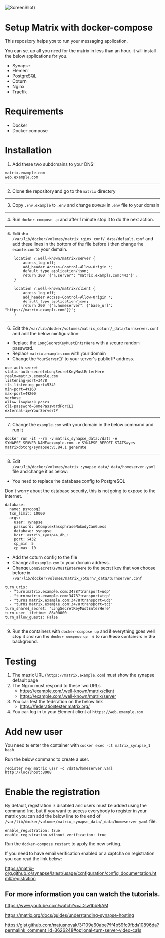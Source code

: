 ![ScreenShot]([logo.png))

# Setup Matrix with docker-compose

This repository helps you to run your messaging application.

You can set up all you need for the matrix in less than an hour. it will install the below applications for you.

- Synapse
- Element
- PostgreSQL
- Coturn
- Nginx
- Traefik

# Requirements

- Docker
- Docker-compose

# Installation
1. Add these two subdomains to your DNS:

```
matrix.example.com
web.example.com
```

---

2. Clone the repository and go to the `matrix` directory

---

3. Copy `.env.example` to `.env` and change `DOMAIN` in `.env` file to your domain

---

4. Run ``docker-compose up`` and after 1 minute stop it to do the next action.

---

5. Edit the `/var/lib/docker/volumes/matrix_nginx_conf/_data/default.conf` and add these lines in the bottom
   of the file before `}` then change the `examle.com` to your domain.

```
    location /.well-known/matrix/server {
        access_log off;
        add_header Access-Control-Allow-Origin *;
        default_type application/json;
        return 200 '{"m.server": "matrix.example.com:443"}';
    }

    location /.well-known/matrix/client {
        access_log off;
        add_header Access-Control-Allow-Origin *;
        default_type application/json;
        return 200 '{"m.homeserver": {"base_url": "https://matrix.example.com"}}';
    }
```

---

6. Edit the `/var/lib/docker/volumes/matrix_coturn/_data/turnserver.conf` and add the below configuration:

- Replace the `LongSecretKeyMustEnterHere` with a secure random password.
- Replace `matrix.example.com` with your domain
- Change the `YourServerIP` to your server's public IP address.

```
use-auth-secret
static-auth-secret=LongSecretKeyMustEnterHere
realm=matrix.example.com
listening-port=3478
tls-listening-port=5349
min-port=49160
max-port=49200
verbose
allow-loopback-peers
cli-password=SomePasswordForCLI
external-ip=YourServerIP
```

---

7. Change the `example.com` with your domain in the below command and run it
```
docker run -it --rm -v matrix_synapse_data:/data -e SYNAPSE_SERVER_NAME=example.com -e SYNAPSE_REPORT_STATS=yes matrixdotorg/synapse:v1.84.1 generate
```

---

8. Edit `/var/lib/docker/volumes/matrix_synapse_data/_data/homeserver.yaml` file and change it as below:

- You need to replace the database config to PostgreSQL

Don't worry about the database security, this is not going to expose to the internet.

```
database:
  name: psycopg2
  txn_limit: 10000
  args:
    user: synapse
    password: aComplexPassphraseNobodyCanGuess
    database: synapse
    host: matrix_synapse_db_1
    port: 5432
    cp_min: 5
    cp_max: 10
```

- Add the coturn config to the file
- Change all `example.com` to your domain address.
- Change `LongSecretKeyMustEnterHere` to the secret key that you choose before in `/var/lib/docker/volumes/matrix_coturn/_data/turnserver.conf`

```
turn_uris:
  - "turn:matrix.example.com:3478?transport=udp"
  - "turn:matrix.example.com:3478?transport=tcp"
  - "turns:matrix.example.com:3478?transport=udp"
  - "turns:matrix.example.com:3478?transport=tcp"
turn_shared_secret: "LongSecretKeyMustEnterHere"
turn_user_lifetime: 86400000
turn_allow_guests: False
```

---

9. Run the containers with `docker-compose up` and if everything goes well stop it
   and run the `docker-compose up -d` to run these containers in the background.

# Testing

1. The matrix URL (`https://matrix.example.com`) must show the synapse default page
2. The Nginx must respond to these two URLs
   - https://example.com/.well-known/matrix/client
   - https://example.com/.well-known/matrix/server
3. You can test the federation on the below link
   - https://federationtester.matrix.org/
4. You can log in to your Element client at `https://web.example.com`

# Add new user

You need to enter the container with `docker exec -it matrix_synapse_1 bash`

Run the below command to create a user.

```
register_new_matrix_user -c /data/homeserver.yaml http://localhost:8008
```

# Enable the registration

By default, registration is disabled and users must be added using the command line, but if you want to access
everybody to register in your matrix you can add the below line to the end of `/var/lib/docker/volumes/matrix_synapse_data/_data/homeserver.yaml` file.

```
enable_registration: true
enable_registration_without_verification: true
```

Run the `docker-compose restart` to apply the new setting.

If you need to have email verification enabled or a captcha on registration you can read the link below:

https://matrix-org.github.io/synapse/latest/usage/configuration/config_documentation.html#registration

## For more information you can watch the tutorials.

https://www.youtube.com/watch?v=JCsw1bbBjAM

https://matrix.org/docs/guides/understanding-synapse-hosting

https://gist.github.com/matusnovak/37109e60abe79f4b59fc9fbda10896da?permalink_comment_id=3626248#optional-turn-server-video-calls
